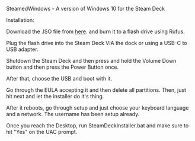 SteamedWindows - A version of Windows 10 for the Steam Deck 

Installation:

Download the .ISO file from [here](https://redprez.com/Downloads/SteamDeck/ISOFiles/SteamedWindows1.iso). and burn it to a flash drive using Rufus. 

Plug the flash drive into the Steam Deck VIA the dock or using a USB-C to USB adapter. 

Shutdown the Steam Deck and then press and hold the Volume Down button and then press the Power Button once. 

After that, choose the USB and boot with it. 

Go through the EULA accepting it and then delete all partitions. Then, just hit next and let the installer do it's thing. 

After it reboots, go through setup and just choose your keyboard language and a network. The username has been setup already. 

Once you reach the Desktop, run SteamDeckInstaller.bat and make sure to hit "Yes" on the UAC prompt. 
